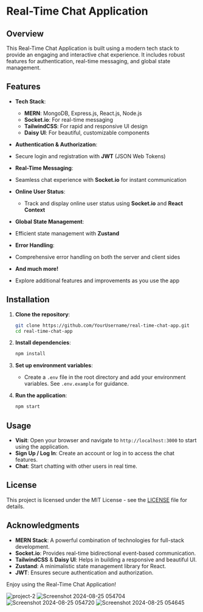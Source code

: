 
# Real-Time Chat Application

## Overview
This Real-Time Chat Application is built using a modern tech stack to provide an engaging and interactive chat experience. It includes robust features for authentication, real-time messaging, and global state management.

## Features

- **Tech Stack**:
  - **MERN**: MongoDB, Express.js, React.js, Node.js
  - **Socket.io**: For real-time messaging
  - **TailwindCSS**: For rapid and responsive UI design
  - **Daisy UI**: For beautiful, customizable components

-  **Authentication & Authorization**:
  - Secure login and registration with **JWT** (JSON Web Tokens)

-  **Real-Time Messaging**:
  - Seamless chat experience with **Socket.io** for instant communication

- **Online User Status**:
  - Track and display online user status using **Socket.io** and **React Context**

-  **Global State Management**:
  - Efficient state management with **Zustand**

-  **Error Handling**:
  - Comprehensive error handling on both the server and client sides


-  **And much more!**
  - Explore additional features and improvements as you use the app

## Installation

1. **Clone the repository**:
   ```bash
   git clone https://github.com/YourUsername/real-time-chat-app.git
   cd real-time-chat-app
   ```

2. **Install dependencies**:
   ```bash
   npm install
   ```

3. **Set up environment variables**:
   - Create a `.env` file in the root directory and add your environment variables. See `.env.example` for guidance.

4. **Run the application**:
   ```bash
   npm start
   ```

## Usage

- **Visit**: Open your browser and navigate to `http://localhost:3000` to start using the application.
- **Sign Up / Log In**: Create an account or log in to access the chat features.
- **Chat**: Start chatting with other users in real time.


## License

This project is licensed under the MIT License - see the [LICENSE](LICENSE) file for details.

## Acknowledgments

- **MERN Stack**: A powerful combination of technologies for full-stack development.
- **Socket.io**: Provides real-time bidirectional event-based communication.
- **TailwindCSS** & **Daisy UI**: Helps in building a responsive and beautiful UI.
- **Zustand**: A minimalistic state management library for React.
- **JWT**: Ensures secure authentication and authorization.

Enjoy using the Real-Time Chat Application!



![project-2](https://github.com/user-attachments/assets/ec6f0958-1b9a-495c-855e-146bc18d25b4)
![Screenshot 2024-08-25 054704](https://github.com/user-attachments/assets/2baaa214-b110-427b-b4bc-7b61c408cea1)
![Screenshot 2024-08-25 054720](https://github.com/user-attachments/assets/5fb80059-925e-48be-ac3c-d6903a1b663e)
![Screenshot 2024-08-25 054645](https://github.com/user-attachments/assets/f5a9a708-561e-400c-b71e-fff0de32795f)
